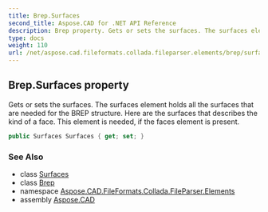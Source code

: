 ```yaml
---
title: Brep.Surfaces
second_title: Aspose.CAD for .NET API Reference
description: Brep property. Gets or sets the surfaces. The surfaces element holds all the surfaces that are needed for the BREP structure. Here are the surfaces that describes the kind of a face. This element is needed if the faces element is present
type: docs
weight: 110
url: /net/aspose.cad.fileformats.collada.fileparser.elements/brep/surfaces/
---
```

## Brep.Surfaces property

Gets or sets the surfaces. The surfaces element holds all the surfaces that are needed for the BREP structure. Here are the surfaces that describes the kind of a face. This element is needed, if the faces element is present.

```csharp
public Surfaces Surfaces { get; set; }
```

### See Also

* class [Surfaces](../../surfaces/)
* class [Brep](../)
* namespace [Aspose.CAD.FileFormats.Collada.FileParser.Elements](../../brep/)
* assembly [Aspose.CAD](../../../)


